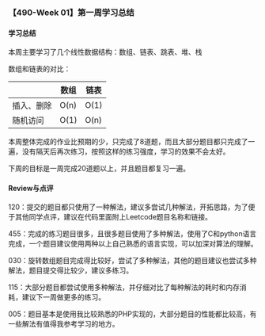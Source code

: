 ### 【490-Week 01】第一周学习总结

#### 学习总结

本周主要学习了几个线性数据结构：数组、链表、跳表、堆、栈

数组和链表的对比：

|            | 数组 | 链表 |
| ---------- | ---- | ---- |
| 插入、删除 | O(n) | O(1) |
| 随机访问   | O(1) | O(n) |

本周整体完成的作业比预期的少，只完成了8道题，而且大部分题目都只完成了一遍，没有隔天后再次练习，按照这样的练习强度，学习的效果不会太好。

下周的目标是一周完成20道题以上，并且题目都复习一遍。



#### Review与点评

120：提交的题目都只使用了一种解法，建议多尝试几种解法，开拓思路，为了便于其他同学点评，建议在代码里面附上Leetcode题目名称和链接。

455：完成的练习题目很多，且很多题目使用了多种解法，使用了C和python语言完成，一个题目建议使用两种以上自己熟悉的语言实现，可以加深对算法的理解。

030：旋转数组题目完成得比较好，尝试了多种解法，其他的题目建议也尝试多种解法，题目提交得比较少，建议多练习。

115：大部分题目都尝试使用多种解法，并仔细对比了每种解法的耗时和内存消耗，建议下一周做更多的练习。

005：题目基本是使用我比较熟悉的PHP实现的，大部分题目的性能都比较高，有一些解法有值得我参考学习的地方。


